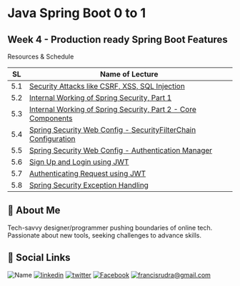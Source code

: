 # Java Spring Boot 0 to 1

## Week 4 - Production ready Spring Boot Features

Resources & Schedule

| SL  | Name of Lecture                                                                                               |
| --- | ------------------------------------------------------------------------------------------------------------- |
| 5.1 | [Security Attacks like CSRF, XSS, SQL Injection](./5_1_Security_Attacks.pdf)                                  |
| 5.2 | [Internal Working of Spring Security, Part 1](./5_2_Internal_Working_of_Spring_Security.pdf)                  |
| 5.3 | [Internal Working of Spring Security, Part 2 - Core Components](./5_3_Core_Spring_Security_Component.pdf)     |
| 5.4 | [Spring Security Web Config - SecurityFilterChain Configuration](./5_4_Configuring_Security_Filter_Chain.pdf) |
| 5.5 | [Spring Security Web Config - Authentication Manager](./5_5_Understanding_JWT.pdf)                            |
| 5.6 | [Sign Up and Login using JWT](./5_6_Signup_and_Login_using_JWT.pdf)                                           |
| 5.7 | [Authenticating Request using JWT](./5_6_Signup_and_Login_using_JWT.pdf)                                      |
| 5.8 | [Spring Security Exception Handling](./5_8_Spring_Security_Exception_Handling.pdf)                            |

## 🚀 About Me

Tech-savvy designer/programmer pushing boundaries of online tech. Passionate about new tools, seeking challenges to advance skills.

## 🔗 Social Links

![Name](https://img.shields.io/badge/Name-Francis%20Rudra%20D%20Cruze-yellowgreen?style=for-the-badge)
[![linkedin](https://img.shields.io/badge/linkedin-0A66C2?style=for-the-badge&logo=linkedin&logoColor=white)](https://www.linkedin.com/in/rudradcruze)
[![twitter](https://img.shields.io/badge/twitter-1DA1F2?style=for-the-badge&logo=twitter&logoColor=white)](https://twitter.com/rudradcruze)
[![Facebook](https://img.shields.io/badge/facebook-4267B2?style=for-the-badge&logo=facebook&logoColor=white)](https://facebook.com/rudradcruze)
[![francisrudra@gmail.com](https://img.shields.io/badge/gmail-4267B2?style=for-the-badge&logo=gmail&logoColor=white)](mailto:francisrudra@gmail.com)
